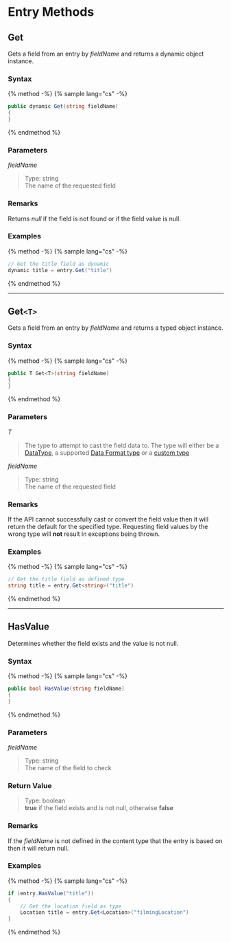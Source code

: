 # Entry Methods

## Get

Gets a field from an entry by *fieldName* and returns a dynamic object instance. 

### Syntax

{% method -%}
{% sample lang="cs" -%}
```cs
public dynamic Get(string fieldName)
{
}
```
{% endmethod %}

### Parameters

*fieldName*
> Type: string  
> The name of the requested field

### Remarks

Returns *null* if the field is not found or if the field value is null.

### Examples

{% method -%}
{% sample lang="cs" -%}
```cs
// Get the title field as dynamic
dynamic title = entry.Get("title")
```
{% endmethod %}

---

## Get`<T>`

Gets a field from an entry by *fieldName* and returns a typed object instance.

### Syntax

{% method -%}
{% sample lang="cs" -%}

```cs
public T Get<T>(string fieldName)
{
}
```
{% endmethod %}

### Parameters

*T*
> The type to attempt to cast the field data to. The type will either be a [DataType](/common/data-types), a supported [Data Format type](/common/types/README.md) or a [custom type]()

*fieldName*
> Type: string  
> The name of the requested field

### Remarks

If the API cannot successfully cast or convert the field value then it will return the default for the specified type. Requesting field values by the wrong type will __not__ result in exceptions being thrown.

### Examples

{% method -%}
{% sample lang="cs" -%}
```cs
// Get the title field as defined type
string title = entry.Get<string>("title")
```
{% endmethod %}

---

## HasValue

Determines whether the field exists and the value is not null.

### Syntax

{% method -%}
{% sample lang="cs" -%}

```cs
public bool HasValue(string fieldName)
{
}
```
{% endmethod %}

### Parameters

*fieldName*
> Type: string  
> The name of the field to check

### Return Value
> Type: boolean  
> __true__ if the field exists and is not null, otherwise __false__


### Remarks

If the *fieldName* is not defined in the content type that the entry is based on then it will return null.

### Examples

{% method -%}
{% sample lang="cs" -%}
```cs
if (entry.HasValue("title"))
{
    // Get the location field as type
    Location title = entry.Get<Location>("filmingLocation")
}
```
{% endmethod %}